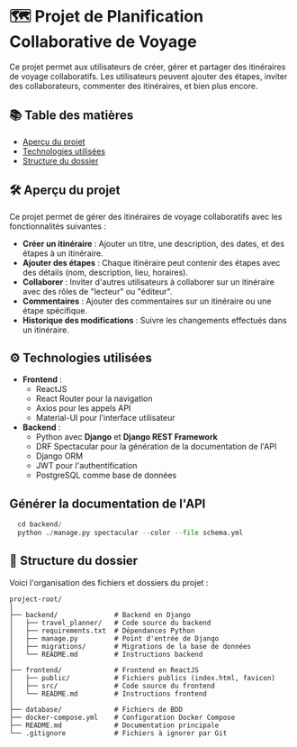 # 🗺️ Projet de Planification Collaborative de Voyage

Ce projet permet aux utilisateurs de créer, gérer et partager des itinéraires de voyage collaboratifs. Les utilisateurs peuvent ajouter des étapes, inviter des collaborateurs, commenter des itinéraires, et bien plus encore.

## 📚 Table des matières

- [Aperçu du projet](#aperçu-du-projet)
- [Technologies utilisées](#technologies-utilisées)
- [Structure du dossier](#structure-du-dossier)

## 🛠️ Aperçu du projet

Ce projet permet de gérer des itinéraires de voyage collaboratifs avec les fonctionnalités suivantes :
- **Créer un itinéraire** : Ajouter un titre, une description, des dates, et des étapes à un itinéraire.
- **Ajouter des étapes** : Chaque itinéraire peut contenir des étapes avec des détails (nom, description, lieu, horaires).
- **Collaborer** : Inviter d'autres utilisateurs à collaborer sur un itinéraire avec des rôles de "lecteur" ou "éditeur".
- **Commentaires** : Ajouter des commentaires sur un itinéraire ou une étape spécifique.
- **Historique des modifications** : Suivre les changements effectués dans un itinéraire.

## ⚙️ Technologies utilisées

- **Frontend** :
  - ReactJS
  - React Router pour la navigation
  - Axios pour les appels API
  - Material-UI pour l'interface utilisateur
- **Backend** :
  - Python avec **Django** et **Django REST Framework**
  - DRF Spectacular pour la génération de la documentation de l'API
  - Django ORM
  - JWT pour l'authentification
  - PostgreSQL comme base de données

## Générer la documentation de l'API

```python
  cd backend/
  python ./manage.py spectacular --color --file schema.yml 
``` 

## 📂 Structure du dossier

Voici l'organisation des fichiers et dossiers du projet :

```
project-root/
│
├── backend/              # Backend en Django
│   ├── travel_planner/   # Code source du backend
│   ├── requirements.txt  # Dépendances Python
│   ├── manage.py         # Point d'entrée de Django
│   ├── migrations/       # Migrations de la base de données
│   └── README.md         # Instructions backend
│
├── frontend/             # Frontend en ReactJS
│   ├── public/           # Fichiers publics (index.html, favicon)
│   ├── src/              # Code source du frontend
│   └── README.md         # Instructions frontend
│
├── database/             # Fichiers de BDD
├── docker-compose.yml    # Configuration Docker Compose
├── README.md             # Documentation principale
└── .gitignore            # Fichiers à ignorer par Git
```